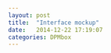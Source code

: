 ```yaml
---
layout: post
title:  "Interface mockup"
date:   2014-12-22 17:19:07
categories: DPMbox
---
```

<!--Hello! Today I want to talk you about a key thing in the development.

While I work on the Using jQuery UI a GUI will be designed and this interface will use the data provided by the WebDAV API previously created. Since we are using jQuery and jQuery UI and these are widely known libraries  the interface could be very customizable and could be easily adapted for other uses or modified for extended support in the future.

UI setbacks.

Deep collections: The directory/collection tree will be loaded with lazy loading and in asynchronous way. Big number of data nodes inside a collection: Use pagination in case of hundreds of files when opening a directory.

Basic demo of the proposed layout built using jQuery UI. It is not yet functional but it can show the actual appearance on a browser. calvellido.es/dpmdemo



The UI development will take advantage of jQuery UI potential. This makes it easy to understand, modify or extend.
Very deep collections could be problematic on loading, so a lazy loading technique will be used, and in asynchronous way. Just not only for loading, also for the user experience this high quantity of nodes could be troublesome, and in this case the pagination could be a solution.

This is the first initial sketch design: you can see the nodes tree, a data section, an information column... (picture)

The translation of the sketch to jQuery UI, still not functional and subject to changes (link).-->
